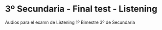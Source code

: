 # 3º Secundaria - Final test - Listening
Audios para el examn de Listening 1º Bimestre 3º de Secundaria
